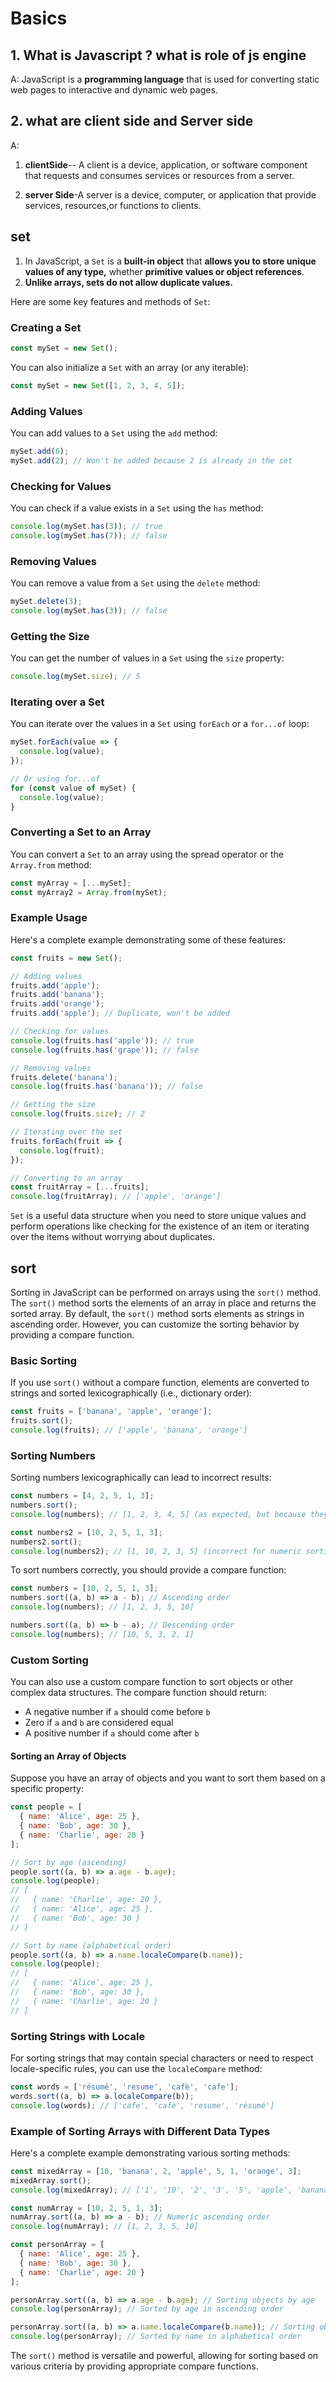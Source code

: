 <!-- learn along your offline notes -->
<!-- if any question is mentioned and ans not given then it is in your offline notes
 -->

# Basics

## 1. What is Javascript ? what is role of js engine 
A: JavaScript is a **programming language** that is used for converting static web pages to interactive and dynamic web pages.

## 2. what are client side and Server side
A: 
1. **clientSide**-- A client is a device, application, or software component that requests and consumes
services or resources from a server.

2. **server Side**-A server is a device, computer, or application that provide services, resources,or functions to clients.

## set 
1. In JavaScript, a `Set` is a **built-in object** that **allows you to store unique values of any type,** whether **primitive values or object references**. 
2. **Unlike arrays, sets do not allow duplicate values.**

Here are some key features and methods of `Set`:

### Creating a Set

```javascript
const mySet = new Set();
```

You can also initialize a `Set` with an array (or any iterable):

```javascript
const mySet = new Set([1, 2, 3, 4, 5]);
```

### Adding Values

You can add values to a `Set` using the `add` method:

```javascript
mySet.add(6);
mySet.add(2); // Won't be added because 2 is already in the set
```

### Checking for Values

You can check if a value exists in a `Set` using the `has` method:

```javascript
console.log(mySet.has(3)); // true
console.log(mySet.has(7)); // false
```

### Removing Values

You can remove a value from a `Set` using the `delete` method:

```javascript
mySet.delete(3);
console.log(mySet.has(3)); // false
```

### Getting the Size

You can get the number of values in a `Set` using the `size` property:

```javascript
console.log(mySet.size); // 5
```

### Iterating over a Set

You can iterate over the values in a `Set` using `forEach` or a `for...of` loop:

```javascript
mySet.forEach(value => {
  console.log(value);
});

// Or using for...of
for (const value of mySet) {
  console.log(value);
}
```

### Converting a Set to an Array

You can convert a `Set` to an array using the spread operator or the `Array.from` method:

```javascript
const myArray = [...mySet];
const myArray2 = Array.from(mySet);
```

### Example Usage

Here's a complete example demonstrating some of these features:

```javascript
const fruits = new Set();

// Adding values
fruits.add('apple');
fruits.add('banana');
fruits.add('orange');
fruits.add('apple'); // Duplicate, won't be added

// Checking for values
console.log(fruits.has('apple')); // true
console.log(fruits.has('grape')); // false

// Removing values
fruits.delete('banana');
console.log(fruits.has('banana')); // false

// Getting the size
console.log(fruits.size); // 2

// Iterating over the set
fruits.forEach(fruit => {
  console.log(fruit);
});

// Converting to an array
const fruitArray = [...fruits];
console.log(fruitArray); // ['apple', 'orange']
```

`Set` is a useful data structure when you need to store unique values and perform operations like checking for the existence of an item or iterating over the items without worrying about duplicates.

## sort 
Sorting in JavaScript can be performed on arrays using the `sort()` method. The `sort()` method sorts the elements of an array in place and returns the sorted array. By default, the `sort()` method sorts elements as strings in ascending order. However, you can customize the sorting behavior by providing a compare function.

### Basic Sorting

If you use `sort()` without a compare function, elements are converted to strings and sorted lexicographically (i.e., dictionary order):

```javascript
const fruits = ['banana', 'apple', 'orange'];
fruits.sort();
console.log(fruits); // ['apple', 'banana', 'orange']
```

### Sorting Numbers

Sorting numbers lexicographically can lead to incorrect results:

```javascript
const numbers = [4, 2, 5, 1, 3];
numbers.sort();
console.log(numbers); // [1, 2, 3, 4, 5] (as expected, but because they are converted to strings)

const numbers2 = [10, 2, 5, 1, 3];
numbers2.sort();
console.log(numbers2); // [1, 10, 2, 3, 5] (incorrect for numeric sorting)
```

To sort numbers correctly, you should provide a compare function:

```javascript
const numbers = [10, 2, 5, 1, 3];
numbers.sort((a, b) => a - b); // Ascending order
console.log(numbers); // [1, 2, 3, 5, 10]

numbers.sort((a, b) => b - a); // Descending order
console.log(numbers); // [10, 5, 3, 2, 1]
```

### Custom Sorting

You can also use a custom compare function to sort objects or other complex data structures. The compare function should return:
- A negative number if `a` should come before `b`
- Zero if `a` and `b` are considered equal
- A positive number if `a` should come after `b`

#### Sorting an Array of Objects

Suppose you have an array of objects and you want to sort them based on a specific property:

```javascript
const people = [
  { name: 'Alice', age: 25 },
  { name: 'Bob', age: 30 },
  { name: 'Charlie', age: 20 }
];

// Sort by age (ascending)
people.sort((a, b) => a.age - b.age);
console.log(people);
// [
//   { name: 'Charlie', age: 20 },
//   { name: 'Alice', age: 25 },
//   { name: 'Bob', age: 30 }
// ]

// Sort by name (alphabetical order)
people.sort((a, b) => a.name.localeCompare(b.name));
console.log(people);
// [
//   { name: 'Alice', age: 25 },
//   { name: 'Bob', age: 30 },
//   { name: 'Charlie', age: 20 }
// ]
```

### Sorting Strings with Locale

For sorting strings that may contain special characters or need to respect locale-specific rules, you can use the `localeCompare` method:

```javascript
const words = ['résumé', 'resume', 'cafè', 'cafe'];
words.sort((a, b) => a.localeCompare(b));
console.log(words); // ['cafe', 'cafè', 'resume', 'résumé']
```

### Example of Sorting Arrays with Different Data Types

Here's a complete example demonstrating various sorting methods:

```javascript
const mixedArray = [10, 'banana', 2, 'apple', 5, 1, 'orange', 3];
mixedArray.sort();
console.log(mixedArray); // ['1', '10', '2', '3', '5', 'apple', 'banana', 'orange'] (lexicographical order)

const numArray = [10, 2, 5, 1, 3];
numArray.sort((a, b) => a - b); // Numeric ascending order
console.log(numArray); // [1, 2, 3, 5, 10]

const personArray = [
  { name: 'Alice', age: 25 },
  { name: 'Bob', age: 30 },
  { name: 'Charlie', age: 20 }
];

personArray.sort((a, b) => a.age - b.age); // Sorting objects by age
console.log(personArray); // Sorted by age in ascending order

personArray.sort((a, b) => a.name.localeCompare(b.name)); // Sorting objects by name
console.log(personArray); // Sorted by name in alphabetical order
```

The `sort()` method is versatile and powerful, allowing for sorting based on various criteria by providing appropriate compare functions.